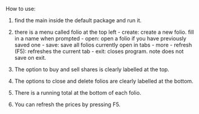 How to use:

1. find the main inside the default package and run it.
2. there is a menu called folio at the top left - create: create a new folio. fill in a name when prompted
												- open: open a folio if you have previously saved one
												- save: save all folios currently open in tabs
												- more - refresh (F5): refreshes the current tab
												- exit: closes program. note does not save on exit.
												
3. The option to buy and sell shares is clearly labelled at the top.
4. The options to close and delete folios are clearly labelled at the bottom.
5. There is a running total at the bottom of each folio.
6. You can refresh the prices by pressing F5.